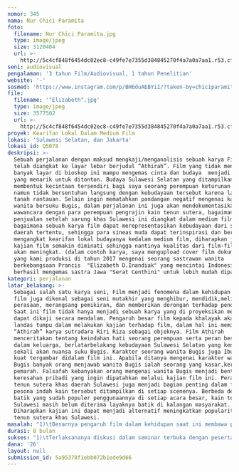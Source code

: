 ```yaml
---
nomor: 345
nama: Nur Chici Paramita
foto:
  filename: Nur Chici Paramita.jpg
  type: image/jpeg
  size: 3120404
  url: >-
    http://5c4cf848f6454dc02ec8-c49fe7e7355d384845270f4a7a0a7aa1.r53.cf2.rackcdn.com/d08e92ae-527e-4401-944f-3771042aea56/Nur%20Chici%20Paramita.jpg
seni: audiovisual
pengalaman: '3 tahun Film/Audiovisual, 1 tahun Penelitian'
website: '-'
sosmed: 'https://www.instagram.com/p/BH6duAEBYiI/?taken-by=chiciparamita'
file:
  filename: '"Elizabeth".jpg'
  type: image/jpeg
  size: 3577502
  url: >-
    http://5c4cf848f6454dc02ec8-c49fe7e7355d384845270f4a7a0a7aa1.r53.cf2.rackcdn.com/b039198f-0d0e-4371-a0a9-25d8f07c1bde/%22Elizabeth%22.jpg
proyek: Kearifan Lokal Dalam Medium Film
lokasi: 'Sulawesi Selatan, dan Jakarta'
lokasi_id: Q5078
deskripsi: >-
  Sebuah perjalanan dengan maksud mengkaji/menganalisis sebuah karya Film yang
  telah diangkat ke layar lebar berjudul “Athirah”. Film yang tidak mendapatkan
  banyak layar di bioskop ini mampu mengemas cinta dan budaya  menjadi sajian
  yang menarik untuk ditonton. Budaya Sulawesi Selatan yang ditampilkan berhasil
  membentuk kecintaan tersendiri bagi saya seorang perempuan keturunan Bugis,
  namun tidak bersentuhan langsung dengan kebudayaan tersebut karena lahir di
  tanah rantauan. Selain ingin mematahkan pandangan negatif mengenai karakter
  wanita bersuku Bugis, dalam perjalanan ini juga akan mendokumentasikan
  wawancara dengan para perempuan pengrajin kain tenun sutera, bagaimana dampak
  penjualan setelah sarung khas Sulawesi ini diangkat dalam medium film, serta
  bagaimana sebuah karya film dapat merepresentasikan kebudayaan dari sebuah
  daerah tertentu, sehingga para sineas muda dapat terinspirasi dan berupaya
  mengangkat kearifan lokal budayanya kedalam medium film, diharapkan juga ranah
  kajian film semakin diminati sehingga nantinya kualitas dari film-film baru
  akan meningkat. (dalam contoh karya, saya mengupload cover film dokumenter
  yang kami produksi di tahun 2017 mengenai seorang sastrawan wanita
  berkebangsaan Prancis  "Elizabeth D.Inandiak" yang mencintai Indonesia, ia
  berhasil mengemas sastra Jawa "Serat Centhini" untuk lebih mudah dipahami).
kategori: perjalanan
latar_belakang: >-
  Sebagai salah satu karya seni, Film menjadi fenomena dalam kehidupan modern,
  film juga dikenal sebagai seni mutakhir yang menghibur, mendidik,melibatkan
  perasaan, merangsang pemikiran, dan memberikan dorongan terhadap penontonnya.
  Saat ini film tidak hanya menjadi sebuah karya yang di proyeksikan melainkan
  dapat dikaji secara mendalam. Pengaruh besar film kepada khalayak akan menjadi
  landas tumpu dalam melakukan kajian terhadap film, dalam hal ini memilih film
  “Athirah” karya sutradara Riri Riza sebagai objeknya. Film Athirah
  menceritakan tentang keindahan hati seorang perempuan serta peran besarnya di
  dalam keluarga, berlatarbelakang kebudayaan Sulawesi Selatan yang kental
  sekali akan nuansa suku Bugis. Karakter seorang wanita Bugis juga Ibu yang
  kuat tergambar didalam film ini. Apabila ditanya mengenai karakter wanita
  Bugis banyak orang menjawab wanita Bugis ialah seorang yang kasar,keras,serta
  pemarah. Falsafah kebanyakan orang mengenai wanita Bugis menjadi bentuk
  keresahan pribadi yang ingin dipatahkan melalui kajian film ini. Peran kain
  tenun sutera khas daerah Sulawesi juga menjadi bagian penting dalam film,
  pesona indah kain tersebut ditampilkan di setiap scenenya. Berbeda dengan
  batik yang sudah populer penggunaannya di setiap acara besar, kain tenun khas
  Sulawesi masih belum diterima layaknya batik di kalangan masyarakat.
  Diharapkan kajian ini dapat menjadi alternatif meningkatkan popularitas kain
  tenun sutera khas Sulawesi.
masalah: "1)\tBesarnya pengaruh film dalam kehidupan saat ini membawa pada kenyataan apa yang dilihat itu yang ditiru, artinya semakin baik sesuatu yang ditampilkan akan baik pula hal yang ditimbulkan. Akhir-akhir ini banyak bermunculan film dengan mengangkat tema romansa, komedi ataupun horor yang semuanya menyajikan hiburan semata. Kebanyakan hanya mengutamakan cerita sehingga menomersekiankan kualitas. Miris sebenarnya dengan mindset masyarakat Indonesia khususnya penonton bioskop untuk menganaktirikan film bertema kedaerahan. Akhirnya kualitas dikalahkan oleh popularitas bintang bermodalkan paras elok dan rupawan. Dalam perjalanan ini akan mengangkat masalah mengenai minimnya kesadaran para sineas akan potensi mengangkat tema kearifan lokal kedalam medium film, serta membuka pandangan baru untuk penonton bioskop agar tertarik menonton film bertemakan kedaerahan/budaya.\r\n2)\tKurangnya minat penggunaan kain sutera khas Sulawesi sebagai sandang dalam acara formal. Sebagai upaya pengenalan kain sutera Sulawesi yang dapat dijadikan pilihan selain batik.\r\n3)\tMembedah karakter wanita bersuku Bugis, sehingga falsafah kebanyakan orang mengenai karakter negatif wanita Bugis dapat berubah."
durasi: 8 bulan
sukses: "1)\tTerlaksananya diskusi dalam seminar terbuka dengan peserta yang tertarik pada tema kearifan lokal budaya Indonesia untuk diangkat kedalam medium film.\r\n2)\tTerlaksananya bedah film “Athirah” bersama film maker. (diusahakan untuk menjalin kerjasama)\r\n3)\tTersusunnya beberapa judul Artikel mengenai perjalanan dalam melakukan kajian terhadap film tersebut.\r\n"
dana: '26'
layout: null
submission_id: 5a95378f1ebb072b1ede9d66
---
```


